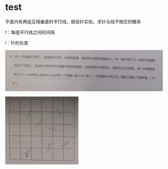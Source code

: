 # test
平面内有两组互相垂直的平行线，做投针实验，求针与线不相交的概率<br>

t：每组平行线之间的间隔<br>

l：针的长度<br>

![](https://github.com/ChenDuBUAA/test/blob/master/part1.jpg)

![](https://github.com/ChenDuBUAA/test/blob/master/part2.jpg)

